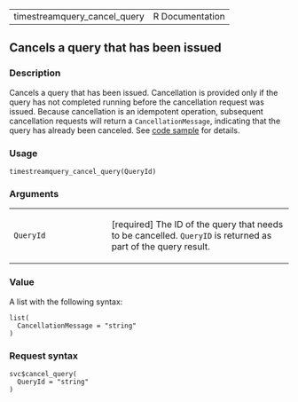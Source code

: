 <table style="width: 100%;">
<tbody>
<tr class="odd">
<td>timestreamquery_cancel_query</td>
<td style="text-align: right;">R Documentation</td>
</tr>
</tbody>
</table>

## Cancels a query that has been issued

### Description

Cancels a query that has been issued. Cancellation is provided only if
the query has not completed running before the cancellation request was
issued. Because cancellation is an idempotent operation, subsequent
cancellation requests will return a `CancellationMessage`, indicating
that the query has already been canceled. See [code
sample](https://docs.aws.amazon.com/timestream/latest/developerguide/code-samples.cancel-query.html)
for details.

### Usage

    timestreamquery_cancel_query(QueryId)

### Arguments

<table>
<colgroup>
<col style="width: 35%" />
<col style="width: 65%" />
</colgroup>
<tbody>
<tr class="odd">
<td><code
id="timestreamquery_cancel_query_:_QueryId">QueryId</code></td>
<td><p>[required] The ID of the query that needs to be cancelled.
<code>QueryID</code> is returned as part of the query result.</p></td>
</tr>
</tbody>
</table>

### Value

A list with the following syntax:

    list(
      CancellationMessage = "string"
    )

### Request syntax

    svc$cancel_query(
      QueryId = "string"
    )
